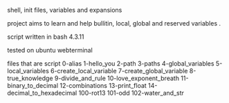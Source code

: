 shell, init files, variables and expansions

project aims to learn and help bullitin, local, global and reserved variables .

script written in bash 4.3.11

tested on ubuntu webterminal

files that are script
0-alias
1-hello_you
2-path
3-paths
4-global_variables
5-local_variables
6-create_local_variable
7-create_global_variable
8-true_knowledge
9-divide_and_rule
10-love_exponent_breath
11-binary_to_decimal
12-combinations
13-print_float
14-decimal_to_hexadecimal
100-rot13
101-odd
102-water_and_str

